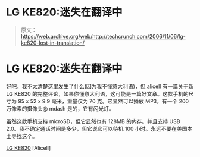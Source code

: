 # LG KE820:迷失在翻译中

> 原文：<https://web.archive.org/web/http://techcrunch.com/2006/11/06/lg-ke820-lost-in-translation/>

# LG KE820:迷失在翻译中

好吧，我不太清楚这里发生了什么(因为我不懂意大利语)，但 [alicell](https://web.archive.org/web/20130627215127/http://www.alicell.com/) 有一篇关于新 LG KE820 的完整评论，如果你懂意大利语，这可能是一篇好文章。这款手机的尺寸为 95 x 52 x 9.9 毫米，重量仅为 70 克。它显然可以播放 MP3，有一个 200 万像素的摄像头@ mdash 是的，它有闪光灯。

虽然这款手机支持 microSD，但它显然也有 128MB 的内存。并且支持 USB 2.0。我不确定通话时间是多少，但它说它可以待机 100 小时。永远不要在美国本土寻找这个。

[LG KE820](https://web.archive.org/web/20130627215127/http://www.alicell.com/public/modules/wfsection/article.php?articleid=102&page=0) [Alicell]